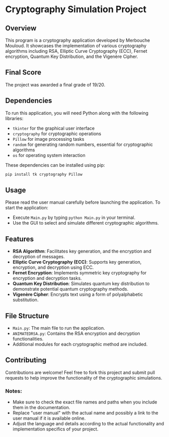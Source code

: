 # Cryptography Simulation Project

## Overview
This program is a cryptography application developed by Merbouche Mouloud. It showcases the implementation of various cryptography algorithms including RSA, Elliptic Curve Cryptography (ECC), Fernet encryption, Quantum Key Distribution, and the Vigenère Cipher.

## Final Score
The project was awarded a final grade of 19/20.

## Dependencies
To run this application, you will need Python along with the following libraries:
- `tkinter` for the graphical user interface
- `cryptography` for cryptographic operations
- `Pillow` for image processing tasks
- `random` for generating random numbers, essential for cryptographic algorithms
- `os` for operating system interaction

These dependencies can be installed using pip:
```bash
pip install tk cryptography Pillow
```
## Usage

Please read the user manual carefully before launching the application. To start the application:
- Execute `Main.py` by typing `python Main.py` in your terminal.
- Use the GUI to select and simulate different cryptographic algorithms.

## Features

- **RSA Algorithm**: Facilitates key generation, and the encryption and decryption of messages.
- **Elliptic Curve Cryptography (ECC)**: Supports key generation, encryption, and decryption using ECC.
- **Fernet Encryption**: Implements symmetric key cryptography for encryption and decryption tasks.
- **Quantum Key Distribution**: Simulates quantum key distribution to demonstrate potential quantum cryptography methods.
- **Vigenère Cipher**: Encrypts text using a form of polyalphabetic substitution.

## File Structure

- `Main.py`: The main file to run the application.
- `ANIMATEDRSA.py`: Contains the RSA encryption and decryption functionalities.
- Additional modules for each cryptographic method are included.

## Contributing

Contributions are welcome! Feel free to fork this project and submit pull requests to help improve the functionality of the cryptographic simulations.

### Notes:
- Make sure to check the exact file names and paths when you include them in the documentation.
- Replace "user manual" with the actual name and possibly a link to the user manual if it is available online.
- Adjust the language and details according to the actual functionality and implementation specifics of your project.

